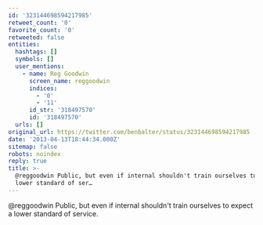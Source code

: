 ```yaml
---
id: '323144698594217985'
retweet_count: '0'
favorite_count: '0'
retweeted: false
entities:
  hashtags: []
  symbols: []
  user_mentions:
    - name: Reg Goodwin
      screen_name: reggoodwin
      indices:
        - '0'
        - '11'
      id_str: '318497570'
      id: '318497570'
  urls: []
original_url: https://twitter.com/benbalter/status/323144698594217985
date: '2013-04-13T18:44:34.000Z'
sitemap: false
robots: noindex
reply: true
title: >-
  @reggoodwin Public, but even if internal shouldn't train ourselves to expect a
  lower standard of ser…
---
```


@reggoodwin Public, but even if internal shouldn't train ourselves to expect a lower standard of service.